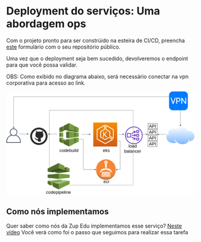 # Deployment do serviços: Uma abordagem ops


Com o projeto pronto para ser constrúido na esteira de CI/CD, preencha [este](https://docs.google.com/spreadsheets/d/1vlVrhgQ_8OyRV5vpLWyPnfugTY3HLHukGelbR6CxH2g/edit?usp=sharing) formulário
com o seu repositório público.

Uma vez que o deployment seja bem sucedido, devolveremos o endpoint para que você possa validar.

OBS: Como exibido no diagrama abaixo, será necessário conectar na vpn corporativa para acesso ao link.

![diagrama desafio deployment](../../recursos/diagramas/diagrama_desafio_deploy.png)

## Como nós implementamos
Quer saber como nós da Zup Edu implementamos esse serviço? [Neste vídeo](AQUI-DEVERA-TER-O-LINK-DO-VIDEO-QUE-SERA-EDITADO) Você verá como foi o passo que seguimos para realizar essa tarefa
